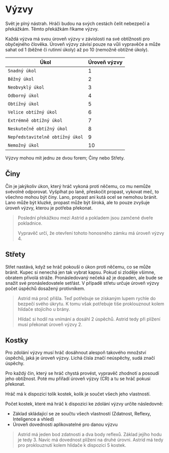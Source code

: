 # Výzvy

Svět je plný nástrah. Hráči budou na svých cestách čelit nebezpečí a překážkám. Těmto překážkám říkame výzvy.

Každá výzva má svou úroveň výzvy v závislosti na své obtížnosti pro obyčejného člověka. Úroveň výzvy závisí pouze na vůli vypravěče a může sahat od 1 (běžné či rutinní úkoly) až po 10 (nemožně obtížné úkoly).


|  Úkol                           | Úroveň výzvy |
|---------------------------------|--------------|
| `Snadný úkol`                   |       1      |
| `Běžný úkol`                    |       2      |
| `Neobvyklý úkol`                |       3      |
| `Odborný úkol`                  |       4      |
| `Obtížný úkol`                  |       5      |
| `Velice obtížný úkol`           |       6      |
| `Extrémně obtížný úkol`         |       7      |
| `Neskutečně obtížný úkol`       |       8      |
| `Nepředstavitelně obtížný úkol` |       9      |
| `Nemožný úkol`                  |      10      |

Výzvy mohou mít jednu ze dvou forem; Činy nebo Střety.

## Činy
Čin je jakýkoliv úkon, který hráč vykoná proti něčemu, co mu nemůže svévolně odporovat. Vyšplhat po laně, přeskočit propast, vykovat meč, to všechno mohou být činy. Lano, propast ani kutá ocel se nemohou bránit. Lano může být kluzké, propast může být široká, ale to pouze zvyšuje úroveň výzvy, kterou je potřeba překonat.

> Poslední překážkou mezi Astrid a pokladem jsou zamčené dveře pokladnice.
>
> Vypravěč určí, že otevření tohoto honosného zámku má úroveň výzvy 4.

## Střety
Střet nastává, když se hráč pokouší o úkon proti něčemu, co se může bránit. Kupec si nenechá jen tak vybrat kapsu. Pokud si zloděje všimne, obratem přivolá stráže. Pronásledovaný nečeká až je dopaden, ale bude se snažit své pronásledovatele setřást. V případě střetu určuje úroveň výzvy počet úspěchů dosažený protivníkem.

> Astrid má proč přišla. Teď potřebuje se získaným lupem rychle do bezpečí svého úkrytu. K tomu však potřebuje tiše proklouznout kolem hlídače stojícího u brány.
>
> Hlídač si hodil na vnímání a dosáhl 2 úspěchů. Astrid tedy při plížení musí překonat úroveň výzvy 2.

## Kostky

Pro zdolání výzvy musí hráč dosáhnout alespoň takového množství úspěchů, jaká je úroveň výzvy. Lichá čísla značí neúspěchy, sudá značí úspěchy.

Pro každý čin, který se hráč chystá provést, vypravěč zhodnotí a posoudí jeho obtížnost. Poté mu přiřadí úroveň výzvy (CR) a tu se hráč pokusí překonat.

Hráč má k dispozici tolik kostek, kolik je součet všech jeho vlastností.

Počet kostek, které má hráč k dispozici ke zdolání výzvy určíte následovně: 
- Základ skládající se ze součtu všech vlastností (Zdatnost, Reflexy, Inteligence a vhled)
- Úroveň dovednosti aplikovatelné pro danou výzvu

> Astrid má jeden bod zdatnosti a dva body reflexů. Základ jejího hodu je tedy 3. Navíc má dovednost plížení na druhé úrovni. Astrid má tedy pro proklouznutí kolem hlídače k dispozici 5 kostek.
